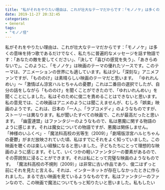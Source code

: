 ```yaml
---
title: "私がそれをやりたい理由は、これが壮大なテーマだからです：「モノノケ」は多くの意味を持つ歌であるだけでなく、私たちに普遍的なメッセージを話す物語です：「あなたの敵を愛してください」、「決して「喜びの感覚を失う」、「あきらめないで」。"
date: 2019-11-27 20:32:45
categories:
- General
tags:
- "モノノ怪"
---
```


私がそれをやりたい理由は、これが壮大なテーマだからです：「モノノケ」は多くの意味を持つ歌であるだけでなく、私たちに普遍的なメッセージを話す物語です：「あなたの敵を愛してください」、「決して「喜びの感覚を失う」、「あきらめないで」。このように、「モノノケ」は映画のテーマの優れたソースです。このテーマは、アニメーションの世界にも適しています。私は少し「深刻な」アニメファンですが、「もののけ」は素晴らしい映画のテーマだと思います。 「ゆれれんめい」〜「激情ばん涼宮ハルヒちゃんの憂鬱」これは二番目の選択でしたが、自分の話をしながら「もののけ」を聞くことができたので、「ゆれいれんめい」を聞くことにしました。私はそのために俊二を責めることはできないと思います。私の意見では、この映画はアニメのようには聞こえませんが、むしろ「娯楽」映画のようです。これは、日本の「一人」、「ラブコメディ」のようなものですが、ストーリーは異なります。私が聞いたすべての映画で、これが最高だったと思います。 「幽霊連盟」はファンタジーのようなもので、私は悪魔に関する物語のように感じます。それは魔女についての物語ですが、悪魔は関係しません。 「神様のいふくべ」-「魔法科高校の劣等生（2009）」「劇場版涼宮ハルヒちゃんの憂鬱」がまだ放映されていた頃、私はすでにそれをよく知っていました。この映画を聴くのは楽しい経験になると思いました。子どもたちにとって理想的な映画のように感じます。そして、いくつかの軽いファンタジーの要素があるので、その雰囲気に浸ることができます。それは私にとって完璧な映画のようなものです。 「魔法科高校の不規則（2009）」は非常に古い作品であり、俊二はずっと前にそれを見たと言える。それは、インターネットが存在しなかったときに作られました。まるで古い映画を見ているようなものです。私はファンタジーのファンなので、この映画で魔法についてもっと知りたいと思いました。私もしたい
